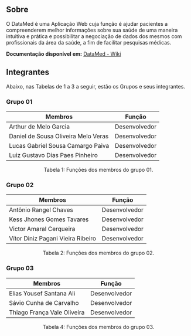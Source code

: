 ## Sobre

O DataMed é uma Aplicação Web cuja função é ajudar pacientes a compreenderem melhor informações sobre sua saúde de uma maneira intuitiva e prática e possibilitar a negociação de dados dos mesmos com profissionais da área da saúde, a fim de facilitar pesquisas médicas.

**Documentação disponível em:** <a href="https://healthtech-doc-fga-eps-rmc-healthtech-5e4df58c4b433446d7c8f4f18.gitlab.io/#/"><u>DataMed - Wiki</u></a>

## Integrantes

Abaixo, nas Tabelas de 1 a 3 a seguir, estão os Grupos e seus integrantes.

### Grupo 01

| Membros                             | Função        |
| ----------------------------------- | ------------- |
| Arthur de Melo Garcia               | Desenvolvedor |
| Daniel de Sousa Oliveira Melo Veras | Desenvolvedor |
| Lucas Gabriel Sousa Camargo Paiva   | Desenvolvedor |
| Luiz Gustavo Dias Paes Pinheiro     | Desenvolvedor |

<div style="text-align: center">
<p> Tabela 1: Funções dos membros do grupo 01. </p>
</div>

### Grupo 02

| Membros                           | Função        |
| --------------------------------- | ------------- |
| Antônio Rangel Chaves             | Desenvolvedor |
| Kess Jhones Gomes Tavares         | Desenvolvedor |
| Victor Amaral Cerqueira           | Desenvolvedor |
| Vítor Diniz Pagani Vieira Ribeiro | Desenvolvedor |

<div style="text-align: center">
<p> Tabela 2: Funções dos membros do grupo 02. </p>
</div>


### Grupo 03

| Membros                     | Função        |
| --------------------------- | ------------- |
| Elias Yousef Santana Ali    | Desenvolvedor |
| Sávio Cunha de Carvalho     | Desenvolvedor |
| Thiago França Vale Oliveira | Desenvolvedor |

<div style="text-align: center">
<p> Tabela 4: Funções dos membros do grupo 03. </p>
</div>